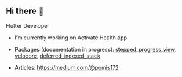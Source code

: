 ## Hi there 👋

Flutter Developer

- I’m currently working on Activate Health app
- Packages (documentation in progress):
[stepped_progress_view](https://github.com/Pomis/stepped_progress_view/tree/master/stepped_progress_view), [velocore](https://pub.dev/packages/velocore), [deferred_indexed_stack](https://pub.dev/packages/deferred_indexed_stack)

- Articles:
https://medium.com/@pomis172
